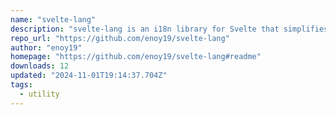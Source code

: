```yaml
---
name: "svelte-lang"
description: "svelte-lang is an i18n library for Svelte that simplifies multilingual support. It offers a straightforward API for managing translations, supports parameterized strings, and integrates with Svelte stores for reactive language handling. Features include a"
repo_url: "https://github.com/enoy19/svelte-lang"
author: "enoy19"
homepage: "https://github.com/enoy19/svelte-lang#readme"
downloads: 12
updated: "2024-11-01T19:14:37.704Z"
tags: 
  - utility
---
```

